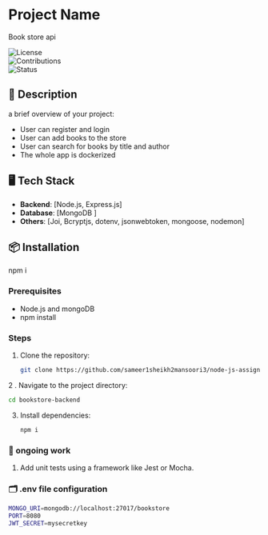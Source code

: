 # Project Name

Book store api

![License](https://img.shields.io/badge/license-MIT-blue.svg)  
![Contributions](https://img.shields.io/badge/contributions-welcome-brightgreen.svg)  
![Status](https://img.shields.io/badge/status-active-success.svg)

## 📜 Description

a brief overview of your project:

- User can register and login
- User can add books to the store
- User can search for books by title and author
- The whole app is dockerized

## 🖥️ Tech Stack

- **Backend**: [Node.js, Express.js]
- **Database**: [MongoDB ]
- **Others**: [Joi, Bcryptjs, dotenv, jsonwebtoken, mongoose, nodemon]

## 📦 Installation

npm i

### Prerequisites

- Node.js and mongoDB
- npm install

### Steps

1. Clone the repository:
   ```bash
   git clone https://github.com/sameer1sheikh2mansoori3/node-js-assignment.git
   ```

2 . Navigate to the project directory:

```bash
cd bookstore-backend
```

3. Install dependencies:
   ```bash
   npm i
   ```

### 🚧 ongoing work

1. Add unit tests using a framework like Jest or Mocha.

### 🗂️ .env file configuration

```bash
MONGO_URI=mongodb://localhost:27017/bookstore
PORT=8080
JWT_SECRET=mysecretkey
```
